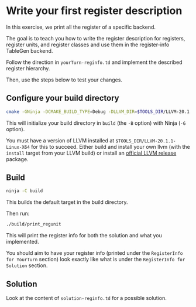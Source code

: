 # Write your first register description #

In this exercise, we print all the register of a specific backend.

The goal is to teach you how to write the register description for registers, register units, and register classes and use them in the register-info TableGen backend.

Follow the direction in `yourTurn-reginfo.td` and implement the described register hierarchy.

Then, use the steps below to test your changes.

## Configure your build directory ##

```bash
cmake -GNinja -DCMAKE_BUILD_TYPE=Debug -DLLVM_DIR=$TOOLS_DIR/LLVM-20.1.1-Linux-X64/lib/cmake/llvm/ -Bbuild .
```

This will initialize your build directory in `build` (the `-B` option) with Ninja (`-G` option).

You must have a version of LLVM installed at `$TOOLS_DIR/LLVM-20.1.1-Linux-X64` for this to succeed.
Either build and install your own llvm (with the `install` target from your LLVM build) or install an [official LLVM release](https://releases.llvm.org/) package.

## Build ##

```bash
ninja -C build
```

This builds the default target in the build directory.

Then run:
```bash
./build/print_regunit
```

This will print the register info for both the solution and what you implemented.

You should aim to have your register info (printed under the `RegisterInfo for YourTurn` section) look exactly like what is under the `RegisterInfo for Solution` section.

## Solution ##

Look at the content of `solution-reginfo.td` for a possible solution.
